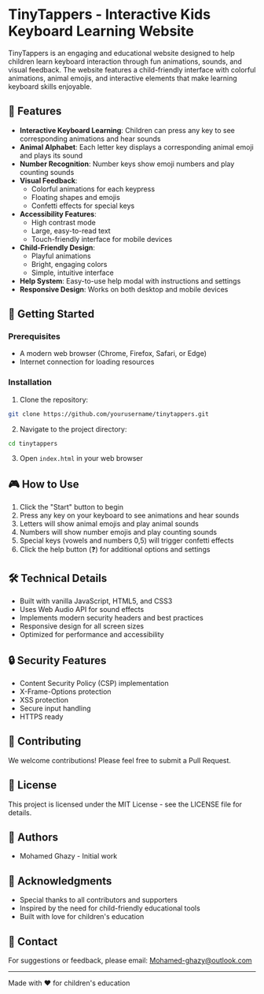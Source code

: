 # TinyTappers - Interactive Kids Keyboard Learning Website

TinyTappers is an engaging and educational website designed to help children learn keyboard interaction through fun animations, sounds, and visual feedback. The website features a child-friendly interface with colorful animations, animal emojis, and interactive elements that make learning keyboard skills enjoyable.

## 🌟 Features

- **Interactive Keyboard Learning**: Children can press any key to see corresponding animations and hear sounds
- **Animal Alphabet**: Each letter key displays a corresponding animal emoji and plays its sound
- **Number Recognition**: Number keys show emoji numbers and play counting sounds
- **Visual Feedback**: 
  - Colorful animations for each keypress
  - Floating shapes and emojis
  - Confetti effects for special keys
- **Accessibility Features**:
  - High contrast mode
  - Large, easy-to-read text
  - Touch-friendly interface for mobile devices
- **Child-Friendly Design**:
  - Playful animations
  - Bright, engaging colors
  - Simple, intuitive interface
- **Help System**: Easy-to-use help modal with instructions and settings
- **Responsive Design**: Works on both desktop and mobile devices

## 🚀 Getting Started

### Prerequisites
- A modern web browser (Chrome, Firefox, Safari, or Edge)
- Internet connection for loading resources

### Installation
1. Clone the repository:
```bash
git clone https://github.com/yourusername/tinytappers.git
```
2. Navigate to the project directory:
```bash
cd tinytappers
```
3. Open `index.html` in your web browser

## 🎮 How to Use

1. Click the "Start" button to begin
2. Press any key on your keyboard to see animations and hear sounds
3. Letters will show animal emojis and play animal sounds
4. Numbers will show number emojis and play counting sounds
5. Special keys (vowels and numbers 0,5) will trigger confetti effects
6. Click the help button (❓) for additional options and settings

## 🛠️ Technical Details

- Built with vanilla JavaScript, HTML5, and CSS3
- Uses Web Audio API for sound effects
- Implements modern security headers and best practices
- Responsive design for all screen sizes
- Optimized for performance and accessibility

## 🔒 Security Features

- Content Security Policy (CSP) implementation
- X-Frame-Options protection
- XSS protection
- Secure input handling
- HTTPS ready

## 🤝 Contributing

We welcome contributions! Please feel free to submit a Pull Request.

## 📝 License

This project is licensed under the MIT License - see the LICENSE file for details.

## 👥 Authors

- Mohamed Ghazy - Initial work

## 🙏 Acknowledgments

- Special thanks to all contributors and supporters
- Inspired by the need for child-friendly educational tools
- Built with love for children's education

## 📧 Contact

For suggestions or feedback, please email: Mohamed-ghazy@outlook.com

---

Made with ❤️ for children's education